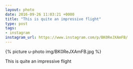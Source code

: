 ```yaml
---
layout: photo
date: 2016-09-26 11:03:21 +0000
title: "This is quite an impressive flight"
type: post
tags:
- instagram
instagram_url: https://www.instagram.com/p/BK0ReJXAmFB/
---
```


{% picture u-photo img/BK0ReJXAmFB.jpg %}

This is quite an impressive flight

